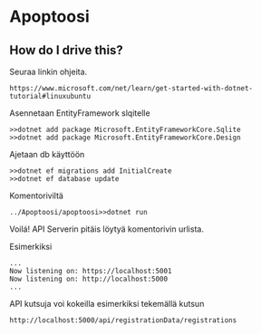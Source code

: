 # Apoptoosi

## How do I drive this?
Seuraa linkin ohjeita.

    https://www.microsoft.com/net/learn/get-started-with-dotnet-tutorial#linuxubuntu

Asennetaan EntityFramework slqitelle

    >>dotnet add package Microsoft.EntityFrameworkCore.Sqlite
    >>dotnet add package Microsoft.EntityFrameworkCore.Design

Ajetaan db käyttöön 

    >>dotnet ef migrations add InitialCreate
    >>dotnet ef database update

Komentoriviltä

    ../Apoptoosi/apoptoosi>>dotnet run

Voilá! API Serverin pitäis löytyä komentorivin urlista.

Esimerkiksi

    ...
    Now listening on: https://localhost:5001
    Now listening on: http://localhost:5000
    ...

API kutsuja voi kokeilla esimerkiksi tekemällä kutsun

    http://localhost:5000/api/registrationData/registrations


